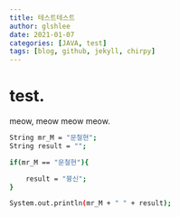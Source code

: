 ```yaml
---
title: 테스트테스트
author: glshlee
date: 2021-01-07
categories: [JAVA, test]
tags: [blog, github, jekyll, chirpy]
---
```



# test.

meow, meow meow meow.

``` bash
String mr_M = "문철현";
String result = "";

if(mr_M == "문철현"){

    result = "븅신";
}

System.out.println(mr_M + " " + result);
```

